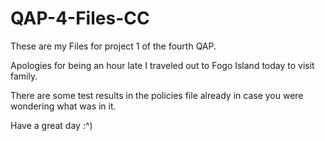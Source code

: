 # QAP-4-Files-CC

These are my Files for project 1 of the fourth QAP.

Apologies for being an hour late I traveled out to Fogo Island today to visit family.

There are some test results in the policies file already in case you were wondering what was in it.

Have a great day  :^)
